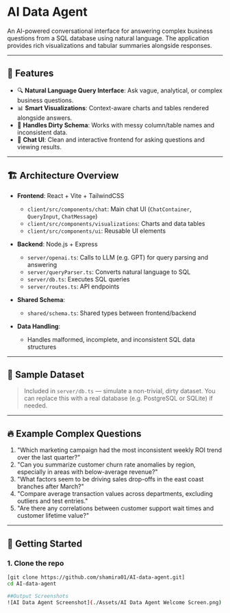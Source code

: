 # AI Data Agent

An AI-powered conversational interface for answering complex business questions from a SQL database using natural language. The application provides rich visualizations and tabular summaries alongside responses.

---

## 🧠 Features

- 🔍 **Natural Language Query Interface**: Ask vague, analytical, or complex business questions.
- 📊 **Smart Visualizations**: Context-aware charts and tables rendered alongside answers.
- 🧹 **Handles Dirty Schema**: Works with messy column/table names and inconsistent data.
- 💬 **Chat UI**: Clean and interactive frontend for asking questions and viewing results.

---

## 🏗️ Architecture Overview

- **Frontend**: React + Vite + TailwindCSS  
  - `client/src/components/chat`: Main chat UI (`ChatContainer`, `QueryInput`, `ChatMessage`)  
  - `client/src/components/visualizations`: Charts and data tables  
  - `client/src/components/ui`: Reusable UI elements

- **Backend**: Node.js + Express  
  - `server/openai.ts`: Calls to LLM (e.g. GPT) for query parsing and answering  
  - `server/queryParser.ts`: Converts natural language to SQL  
  - `server/db.ts`: Executes SQL queries  
  - `server/routes.ts`: API endpoints

- **Shared Schema**:  
  - `shared/schema.ts`: Shared types between frontend/backend

- **Data Handling**:  
  - Handles malformed, incomplete, and inconsistent SQL data structures

---

## 💾 Sample Dataset

> Included in `server/db.ts` — simulate a non-trivial, dirty dataset. You can replace this with a real database (e.g. PostgreSQL or SQLite) if needed.

---

## 🔥 Example Complex Questions

1. "Which marketing campaign had the most inconsistent weekly ROI trend over the last quarter?"
2. "Can you summarize customer churn rate anomalies by region, especially in areas with below-average revenue?"
3. "What factors seem to be driving sales drop-offs in the east coast branches after March?"
4. "Compare average transaction values across departments, excluding outliers and test entries."
5. "Are there any correlations between customer support wait times and customer lifetime value?"

---

## 🚀 Getting Started

### 1. Clone the repo

```bash
[git clone https://github.com/shamira01/AI-data-agent.git]
cd AI-data-agent

##Output Screenshots
![AI Data Agent Screenshot](./Assets/AI Data Agent Welcome Screen.png)




